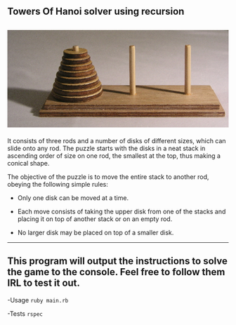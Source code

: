 Towers Of Hanoi solver using recursion
---
![](T_of_H.jpeg)
---

It consists of three rods and a number of disks of different sizes, which can slide onto any rod. The puzzle starts with the disks in a neat stack in ascending order of size on one rod, the smallest at the top, thus making a conical shape.

The objective of the puzzle is to move the entire stack to another rod, obeying the following simple rules:

- Only one disk can be moved at a time.

- Each move consists of taking the upper disk from one of the stacks and placing it on top of another stack or on an empty rod.

- No larger disk may be placed on top of a smaller disk.
---
This program will output the instructions to solve the game to the console. Feel free to follow them IRL to test it out.
---
-Usage
```ruby main.rb```

-Tests
```rspec```
